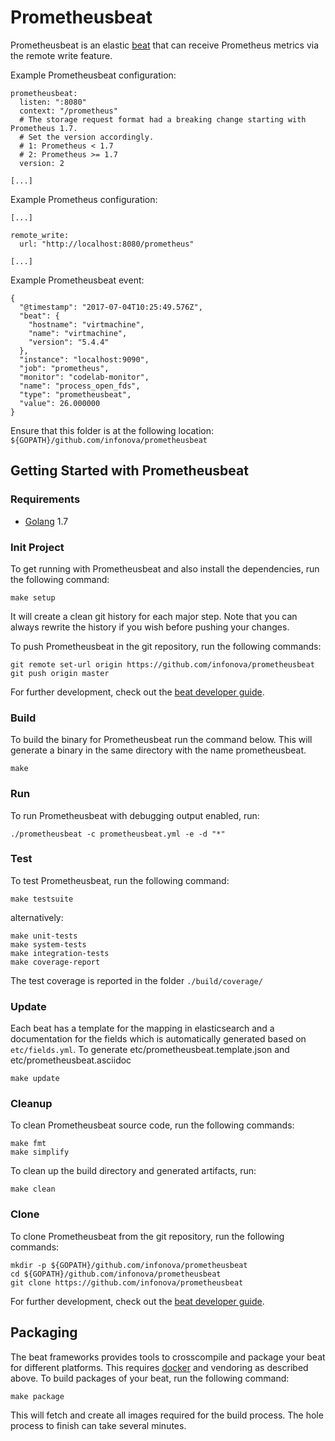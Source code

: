 # Prometheusbeat

Prometheusbeat is an elastic [beat](https://www.elastic.co/products/beats) that can receive Prometheus metrics via the remote write feature.

Example Prometheusbeat configuration:

```
prometheusbeat:
  listen: ":8080"
  context: "/prometheus"
  # The storage request format had a breaking change starting with Prometheus 1.7.
  # Set the version accordingly.
  # 1: Prometheus < 1.7
  # 2: Prometheus >= 1.7
  version: 2

[...]
```

Example Prometheus configuration:

```
[...]

remote_write:
  url: "http://localhost:8080/prometheus"

[...]
```

Example Prometheusbeat event:

```
{
  "@timestamp": "2017-07-04T10:25:49.576Z",
  "beat": {
    "hostname": "virtmachine",
    "name": "virtmachine",
    "version": "5.4.4"
  },
  "instance": "localhost:9090",
  "job": "prometheus",
  "monitor": "codelab-monitor",
  "name": "process_open_fds",
  "type": "prometheusbeat",
  "value": 26.000000
}
```

Ensure that this folder is at the following location:
`${GOPATH}/github.com/infonova/prometheusbeat`

## Getting Started with Prometheusbeat

### Requirements

* [Golang](https://golang.org/dl/) 1.7

### Init Project
To get running with Prometheusbeat and also install the
dependencies, run the following command:

```
make setup
```

It will create a clean git history for each major step. Note that you can always rewrite the history if you wish before pushing your changes.

To push Prometheusbeat in the git repository, run the following commands:

```
git remote set-url origin https://github.com/infonova/prometheusbeat
git push origin master
```

For further development, check out the [beat developer guide](https://www.elastic.co/guide/en/beats/libbeat/current/new-beat.html).

### Build

To build the binary for Prometheusbeat run the command below. This will generate a binary
in the same directory with the name prometheusbeat.

```
make
```


### Run

To run Prometheusbeat with debugging output enabled, run:

```
./prometheusbeat -c prometheusbeat.yml -e -d "*"
```


### Test

To test Prometheusbeat, run the following command:

```
make testsuite
```

alternatively:
```
make unit-tests
make system-tests
make integration-tests
make coverage-report
```

The test coverage is reported in the folder `./build/coverage/`

### Update

Each beat has a template for the mapping in elasticsearch and a documentation for the fields
which is automatically generated based on `etc/fields.yml`.
To generate etc/prometheusbeat.template.json and etc/prometheusbeat.asciidoc

```
make update
```


### Cleanup

To clean  Prometheusbeat source code, run the following commands:

```
make fmt
make simplify
```

To clean up the build directory and generated artifacts, run:

```
make clean
```


### Clone

To clone Prometheusbeat from the git repository, run the following commands:

```
mkdir -p ${GOPATH}/github.com/infonova/prometheusbeat
cd ${GOPATH}/github.com/infonova/prometheusbeat
git clone https://github.com/infonova/prometheusbeat
```


For further development, check out the [beat developer guide](https://www.elastic.co/guide/en/beats/libbeat/current/new-beat.html).


## Packaging

The beat frameworks provides tools to crosscompile and package your beat for different platforms. This requires [docker](https://www.docker.com/) and vendoring as described above. To build packages of your beat, run the following command:

```
make package
```

This will fetch and create all images required for the build process. The hole process to finish can take several minutes.
